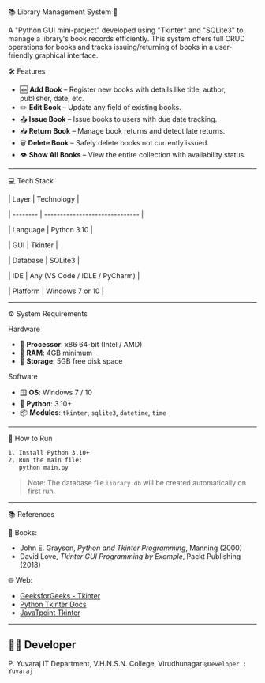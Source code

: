 
 📚 Library Management System 🐍

A "Python GUI mini-project" developed using "Tkinter" and "SQLite3" to manage a library's book records efficiently. This system offers full CRUD operations for books and tracks issuing/returning of books in a user-friendly graphical interface.

 🛠 Features

* 🆕 **Add Book** – Register new books with details like title, author, publisher, date, etc.
* ✏️ **Edit Book** – Update any field of existing books.
* 📤 **Issue Book** – Issue books to users with due date tracking.
* 📥 **Return Book** – Manage book returns and detect late returns.
* 🗑️ **Delete Book** – Safely delete books not currently issued.
* 👁️ **Show All Books** – View the entire collection with availability status.

---

 💻 Tech Stack

| Layer    | Technology                     |

| -------- | ------------------------------ |

| Language | Python 3.10                    |

| GUI      | Tkinter                        |

| Database | SQLite3                        |

| IDE      | Any (VS Code / IDLE / PyCharm) |

| Platform | Windows 7 or 10                |


---

⚙️ System Requirements

 Hardware

* 🧠 **Processor**: x86 64-bit (Intel / AMD)
* 💾 **RAM**: 4GB minimum
* 💽 **Storage**: 5GB free disk space

 Software

* 🪟 **OS**: Windows 7 / 10
* 🐍 **Python**: 3.10+
* 📦 **Modules**: `tkinter`, `sqlite3`, `datetime`, `time`

---

📌 How to Run

```bash
1. Install Python 3.10+
2. Run the main file:
   python main.py
```

> Note: The database file `library.db` will be created automatically on first run.

---

📚 References

📘 Books:

* John E. Grayson, *Python and Tkinter Programming*, Manning (2000)
* David Love, *Tkinter GUI Programming by Example*, Packt Publishing (2018)

🌐 Web:

* [GeeksforGeeks - Tkinter](https://www.geeksforgeeks.org/python-tkinter-tutorial/)
* [Python Tkinter Docs](https://docs.python.org/3/library/tkinter.html)
* [JavaTpoint Tkinter](https://www.javatpoint.com/python-tkinter)

---

## 🙋‍♂️ Developer

P. Yuvaraj
IT Department, V.H.N.S.N. College, Virudhunagar
`@Developer : Yuvaraj`


